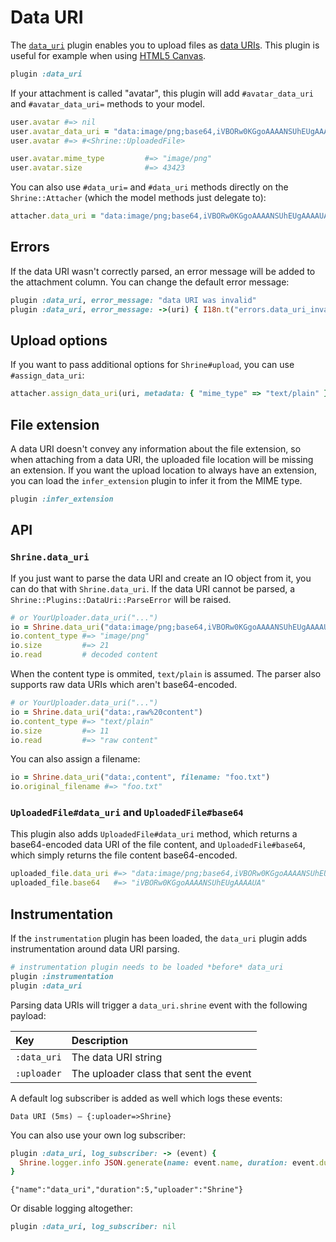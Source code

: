 # Data URI

The [`data_uri`][data_uri] plugin enables you to upload files as [data URIs].
This plugin is useful for example when using [HTML5 Canvas].

```rb
plugin :data_uri
```

If your attachment is called "avatar", this plugin will add `#avatar_data_uri`
and `#avatar_data_uri=` methods to your model.

```rb
user.avatar #=> nil
user.avatar_data_uri = "data:image/png;base64,iVBORw0KGgoAAAANSUhEUgAAAAUA"
user.avatar #=> #<Shrine::UploadedFile>

user.avatar.mime_type         #=> "image/png"
user.avatar.size              #=> 43423
```

You can also use `#data_uri=` and `#data_uri` methods directly on the
`Shrine::Attacher` (which the model methods just delegate to):

```rb
attacher.data_uri = "data:image/png;base64,iVBORw0KGgoAAAANSUhEUgAAAAUA"
```

## Errors

If the data URI wasn't correctly parsed, an error message will be added to the
attachment column. You can change the default error message:

```rb
plugin :data_uri, error_message: "data URI was invalid"
plugin :data_uri, error_message: ->(uri) { I18n.t("errors.data_uri_invalid") }
```

## Upload options

If you want to pass additional options for `Shrine#upload`, you can use
`#assign_data_uri`:

```rb
attacher.assign_data_uri(uri, metadata: { "mime_type" => "text/plain" })
```

## File extension

A data URI doesn't convey any information about the file extension, so when
attaching from a data URI, the uploaded file location will be missing an
extension. If you want the upload location to always have an extension, you can
load the `infer_extension` plugin to infer it from the MIME type.

```rb
plugin :infer_extension
```

## API

### `Shrine.data_uri`

If you just want to parse the data URI and create an IO object from it, you can
do that with `Shrine.data_uri`. If the data URI cannot be parsed, a
`Shrine::Plugins::DataUri::ParseError` will be raised.

```rb
# or YourUploader.data_uri("...")
io = Shrine.data_uri("data:image/png;base64,iVBORw0KGgoAAAANSUhEUgAAAAUA")
io.content_type #=> "image/png"
io.size         #=> 21
io.read         # decoded content
```

When the content type is ommited, `text/plain` is assumed. The parser also
supports raw data URIs which aren't base64-encoded.

```rb
# or YourUploader.data_uri("...")
io = Shrine.data_uri("data:,raw%20content")
io.content_type #=> "text/plain"
io.size         #=> 11
io.read         #=> "raw content"
```

You can also assign a filename:

```rb
io = Shrine.data_uri("data:,content", filename: "foo.txt")
io.original_filename #=> "foo.txt"
```

### `UploadedFile#data_uri` and `UploadedFile#base64`

This plugin also adds `UploadedFile#data_uri` method, which returns a
base64-encoded data URI of the file content, and `UploadedFile#base64`, which
simply returns the file content base64-encoded.

```rb
uploaded_file.data_uri #=> "data:image/png;base64,iVBORw0KGgoAAAANSUhEUgAAAAUA"
uploaded_file.base64   #=> "iVBORw0KGgoAAAANSUhEUgAAAAUA"
```

## Instrumentation

If the `instrumentation` plugin has been loaded, the `data_uri` plugin adds
instrumentation around data URI parsing.

```rb
# instrumentation plugin needs to be loaded *before* data_uri
plugin :instrumentation
plugin :data_uri
```

Parsing data URIs will trigger a `data_uri.shrine` event with the following
payload:

| Key         | Description                            |
| :--         | :----                                  |
| `:data_uri` | The data URI string                    |
| `:uploader` | The uploader class that sent the event |

A default log subscriber is added as well which logs these events:

```
Data URI (5ms) – {:uploader=>Shrine}
```

You can also use your own log subscriber:

```rb
plugin :data_uri, log_subscriber: -> (event) {
  Shrine.logger.info JSON.generate(name: event.name, duration: event.duration, uploader: event[:uploader])
}
```
```
{"name":"data_uri","duration":5,"uploader":"Shrine"}
```

Or disable logging altogether:

```rb
plugin :data_uri, log_subscriber: nil
```

[data_uri]: /lib/shrine/plugins/data_uri.rb
[data URIs]: https://tools.ietf.org/html/rfc2397
[HTML5 Canvas]: https://developer.mozilla.org/en-US/docs/Web/API/Canvas_API

